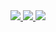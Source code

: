 <div align="center">
  <a href="https://github.com/poudel-bibek/Urban-Control">
    <img src="https://github-readme-stats.vercel.app/api/pin/?username=poudel-bibek&repo=Urban-Control&theme=dark" />
  </a>
  <a href="https://github.com/Docu-Mint/DocuMint">
    <img src="https://github-readme-stats.vercel.app/api/pin/?username=Docu-Mint&repo=DocuMint&theme=dark" />
  </a>
  <a href="https://github.com/poudel-bibek/EnduRL">
    <img src="https://github-readme-stats.vercel.app/api/pin/?username=poudel-bibek&repo=EnduRL&theme=dark" />
  </a>
</div>
